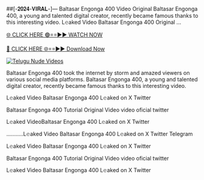 ##[-𝟐𝟎𝟐𝟒-𝐕𝐈𝐑𝐀𝐋-]— Baltasar Engonga 400 Video Original
Baltasar Engonga 400, a young and talented digital creator, recently became famous thanks to this interesting video. L𝚎aked Video Baltasar Engonga 400 Original ...

[🌐 CLICK HERE 🟢==►► WATCH NOW](https://viralvideo2k25.blogspot.com/2025/02/xxx-videos-viral-git-hub.html)

[🔴 CLICK HERE 🌐==►► Download Now](https://viralvideo2k25.blogspot.com/2025/02/xxx-videos-viral-git-hub.html)

[![Telugu Nude Videos](https://i.imgur.com/dJHk4Zq.gif)](https://viralvideo2k25.blogspot.com/2025/02/xxx-videos-viral-git-hub.html)

Baltasar Engonga 400 took the internet by storm and amazed viewers on various social media platforms. Baltasar Engonga 400, a young and talented digital creator, recently became famous thanks to this interesting video.

L𝚎aked Video Baltasar Engonga 400 L𝚎aked on X Twitter

Baltasar Engonga 400 Tutorial Original Video video oficial twitter

L𝚎aked VideoBaltasar Engonga 400 L𝚎aked on X Twitter

...........L𝚎aked Video Baltasar Engonga 400 L𝚎aked on X Twitter Telegram

L𝚎aked Video Baltasar Engonga 400 L𝚎aked on X Twitter

Baltasar Engonga 400 Tutorial Original Video video oficial twitter

L𝚎aked Video Baltasar Engonga 400 L𝚎aked on X Twitter
